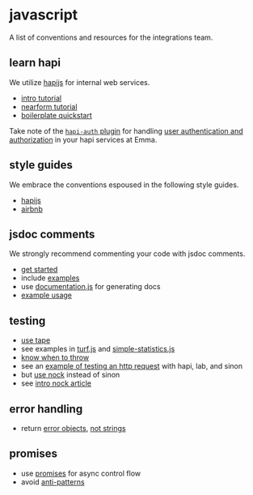 # javascript

A list of conventions and resources for the integrations team.


## learn hapi

We utilize [hapijs](http://hapijs.com) for internal web services.

* [intro tutorial](http://hapijs.com/tutorials)
* [nearform tutorial](http://www.nearform.com/nodecrunch/building-apis-hapi-js/)
* [boilerplate quickstart](https://github.com/emmadev/architecture/blob/master/docs/hapi-boilerplate-quick-start.md)

Take note of the [`hapi-auth` plugin](https://github.com/emmadev/hapi-auth#hapi-auth) for handling [user authentication and authorization](https://medium.com/@poeticninja/authentication-and-authorization-with-hapi-5529b5ecc8ec#.r47s22gls) in your hapi services at Emma.


## style guides

We embrace the conventions espoused in the following style guides.

* [hapijs](http://hapijs.com/styleguide)
* [airbnb](https://github.com/airbnb/javascript)


## jsdoc comments

We strongly recommend commenting your code with jsdoc comments.

* [get started](http://usejsdoc.org/about-getting-started.html)
* include [examples](http://usejsdoc.org/tags-example.html)
* use [documentation.js](https://github.com/documentationjs/documentation#documentation-1) for generating docs
* [example usage](https://github.com/simple-statistics/simple-statistics/blob/master/src/median_sorted.js)


## testing

* [use tape](http://www.macwright.org/2014/03/11/tape-is-cool.html)
* see examples in [turf.js](https://github.com/Turfjs/turf/blob/master/packages/turf-along/test.js) and [simple-statistics.js](https://github.com/simple-statistics/simple-statistics/blob/master/test/geometric_mean.test.js)
* [know when to throw](http://www.nearform.com/nodecrunch/10-tips-coding-node-js-3-know-throw-2/)
* see an [example of testing an http request](http://robjoh.com/testing-a-server-request-with-hapi-and-lab/) with hapi, lab, and sinon
* but [use nock](https://github.com/node-nock/nock#nock) instead of sinon
* see [intro nock article](http://jakepruitt.com/2014/11/13/nock.html)


## error handling

* return [error objects](https://developer.mozilla.org/en-US/docs/Web/JavaScript/Reference/Global_Objects/Error#Examples), [not strings](http://www.devthought.com/2011/12/22/a-string-is-not-an-error/)


## promises

* use [promises](http://alexperry.io/node/2015/03/25/promises-in-node.html) for
async control flow
* avoid [anti-patterns](https://pouchdb.com/2015/05/18/we-have-a-problem-with-promises.html)
